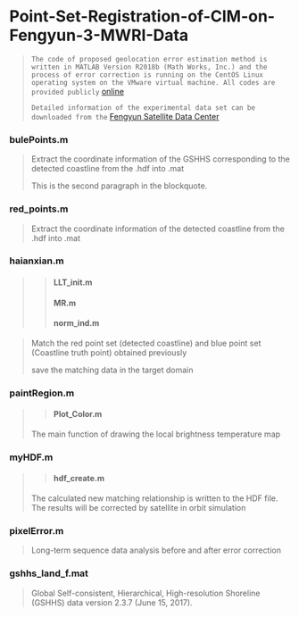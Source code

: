 # Point-Set-Registration-of-CIM-on-Fengyun-3-MWRI-Data


>`The code of proposed geolocation error estimation method is written in MATLAB Version R2018b (Math Works, Inc.) and the process of error correction is running on the CentOS Linux operating system on the VMware virtual machine. All codes are provided publicly` [online](https://github.com/Jiazheng-Liu/Point-Set-Registration-of-CIM)
>
>`Detailed information of the experimental data set can be downloaded from the` [Fengyun Satellite Data Center](http://data.nsmc.org.cn/portalsite/default.aspx) 



### bulePoints.m

> Extract the coordinate information of the GSHHS corresponding to the detected coastline from the  .hdf into .mat 
> 
> This is the second paragraph in the blockquote.
>


### red_points.m
> Extract the coordinate information of the detected coastline from the .hdf into .mat
>

### haianxian.m
>> #### LLT_init.m
>> #### MR.m
>> #### norm_ind.m

>Match the red point set (detected coastline) and blue point set (Coastline truth point) obtained previously
>
>save the matching data in the target domain
>

### paintRegion.m
>>#### Plot_Color.m
>
> The main function of drawing the local brightness temperature map
>


### myHDF.m
>>#### hdf_create.m
>
> The calculated new matching relationship is written to the HDF file. The results will be corrected by satellite in orbit simulation
>


### pixelError.m
>
> Long-term sequence data analysis before and after error correction
>

### gshhs_land_f.mat
>
> Global Self-consistent, Hierarchical, High-resolution Shoreline (GSHHS) data version 2.3.7 (June 15, 2017).
>
